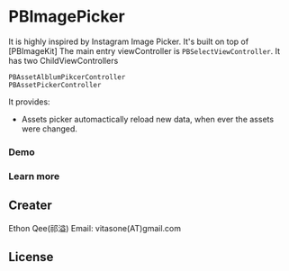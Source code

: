 # PBImagePicker
It is highly inspired by Instagram Image Picker. It's built on top of [PBImageKit] 
The main entry viewController is ```PBSelectViewController```. It has two ChildViewControllers 
```
PBAssetAlblumPikcerController
PBAssetPickerController

```
It provides:
- Assets picker automactically reload new data, when ever the assets were changed.


### Demo

### Learn more

## Creater
Ethon Qee(祁溢)
Email: vitasone(AT)gmail.com
## License